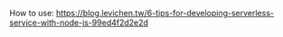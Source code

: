 
How to use: https://blog.levichen.tw/6-tips-for-developing-serverless-service-with-node-js-99ed4f2d2e2d